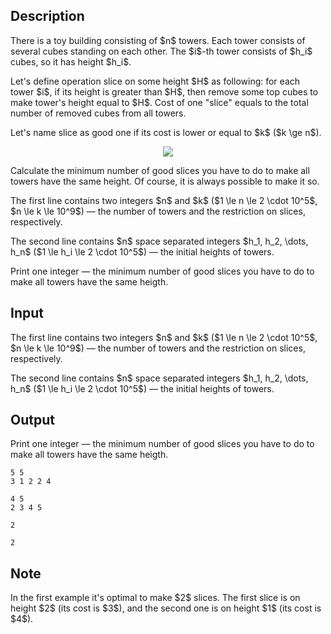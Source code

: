 ## Description

<div><p>There is a toy building consisting of $n$ towers. Each tower consists of several cubes standing on each other. The $i$-th tower consists of $h_i$ cubes, so it has height $h_i$.</p><p>Let's define operation <span class="tex-font-style-it">slice</span> on some height $H$ as following: for each tower $i$, if its height is greater than $H$, then remove some top cubes to make tower's height equal to $H$. Cost of one "slice" equals to the total number of removed cubes from all towers.</p><p>Let's name slice as <span class="tex-font-style-it">good</span> one if its cost is lower or equal to $k$ ($k \ge n$).</p><center> <img class="tex-graphics" src="file://xnAcFXkH.png" style="max-width: 100.0%;max-height: 100.0%;"> </center><p>Calculate the minimum number of good slices you have to do to make all towers have the same height. Of course, it is always possible to make it so.</p></div><div class="input-specification"><p>The first line contains two integers $n$ and $k$ ($1 \le n \le 2 \cdot 10^5$, $n \le k \le 10^9$) — the number of towers and the restriction on slices, respectively.</p><p>The second line contains $n$ space separated integers $h_1, h_2, \dots, h_n$ ($1 \le h_i \le 2 \cdot 10^5$) — the initial heights of towers.</p></div><div class="output-specification"><p>Print one integer — the minimum number of good slices you have to do to make all towers have the same heigth.</p></div>

## Input

<p>The first line contains two integers $n$ and $k$ ($1 \le n \le 2 \cdot 10^5$, $n \le k \le 10^9$) — the number of towers and the restriction on slices, respectively.</p><p>The second line contains $n$ space separated integers $h_1, h_2, \dots, h_n$ ($1 \le h_i \le 2 \cdot 10^5$) — the initial heights of towers.</p>

## Output

<p>Print one integer — the minimum number of good slices you have to do to make all towers have the same heigth.</p>





```input1
5 5
3 1 2 2 4

```




```input2
4 5
2 3 4 5

```




```output1
2

```




```output2
2

```



## Note

<p>In the first example it's optimal to make $2$ slices. The first slice is on height $2$ (its cost is $3$), and the second one is on height $1$ (its cost is $4$).</p>
